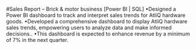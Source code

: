 #Sales Report – Brick & motor business [Power BI | SQL]
•Designed a Power BI dashboard to track and interpret sales trends for AtliQ hardware goods.
•Developed a comprehensive dashboard to display AtliQ hardware sales trends, empowering
users to analyze data and make informed decisions..
•This dashboard is expected to enhance revenue by a minimum of 7% in the next quarter.
